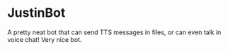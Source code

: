 # JustinBot
A pretty neat bot that can send TTS messages in files, or can even talk in voice chat! Very nice bot. 
